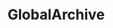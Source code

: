 ---
title: "GlobalArchive"
excerpt: "Add some text about GlobalArchive here"
image: /assets/images/sops/earth-globe.png
external_url: https://globalarchive.org/
share: false
related: false
button: Visit site
---